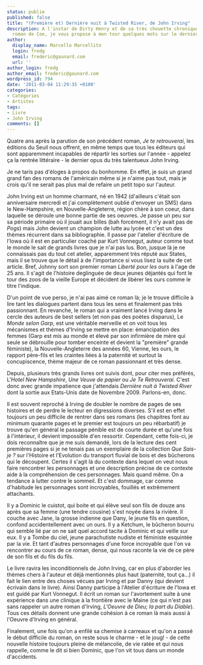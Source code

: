 ```yaml
---
status: publie
published: false
title: "(Première et) Dernière nuit à Twisted River, de John Irving"
description: A l'instar de Dirty Henry et de sa très chouette chronique du dernier
  roman de Coe, je vous propose à mon tour quelques mots sur le dernier bouquin d'Irving.
author:
  display_name: Marcello Marcellito
  login: fredg
  email: frederic@gaunard.com
  url: ''
author_login: fredg
author_email: frederic@gaunard.com
wordpress_id: 794
date: '2011-03-04 11:29:35 +0100'
categories:
- Catégories
- Artistes
tags:
- Livre
- John Irving
comments: []
---
```

Quatre ans après la parution de son précédent roman, *Je te retrouverai*, les éditions du Seuil nous offrent, en même temps que tous les éditeurs qui sont apparemment incapables de répartir les sorties sur l'année - appelez ça la rentrée littéraire - le dernier opus du très talentueux John Irving.

Je ne taris pas d'éloges à propos du bonhomme. En effet, je suis un grand grand fan des romans de l'américain même si je n'aime pas tout, mais je crois qu'il ne serait pas plus mal de refaire un petit topo sur l'auteur.

John Irving est un homme charmant, né en 1942 (d'ailleurs c'était son anniversaire mercredi et j'ai complètement oublié d'envoyer un SMS) dans le New-Hampshire, en Nouvelle-Angleterre, région chère à son coeur, dans laquelle se déroule une bonne partie de ses oeuvres.
Je passe un peu sur sa période primaire où il jouait aux billes (bah forcément, il n'y avait pas de *Pogs*) mais John devient un champion de lutte au lycée et c'est un des thèmes récurrent dans sa bibliographie. Il passe par l'atelier d'écriture de l'Iowa où il est en particulier coaché par Kurt Vonnegut, auteur comme tout le monde le sait de grands livres que je n'ai pas lus.
Bon, jusque là je ne connaissais pas du tout cet atelier, apparemment très réputé aux States, mais il se trouve que le détail à de l'importance si vous lisez la suite de cet article. 
Bref, Johnny sort son premier roman *Liberté pour les ours* à l'age de 25 ans. Il s'agit de l'histoire deglinguée de deux jeunes déjantés qui font le tour des zoos de la vieille Europe et décident de libérer les ours comme le titre l'indique.

D'un point de vue perso, je n'ai pas aimé ce roman là; je le trouve difficile à lire tant les dialogues partent dans tous les sens et finalement pas très passionnant. En revanche, le roman qui a vraiment lancé Irving dans le cercle des auteurs de best sellers (et non pas des poètes disparus), Le *Monde selon Garp*, est une véritable merveille et on voit tous les mécanismes et thèmes d'Irving se mettre en place: émancipation des femmes (Garp est mis au monde et élevé par son infirmière de mère qui seule se débrouille pour tomber enceinte et devient la "première" grande féministe), la Nouvelle-Angleterre des années 60, Vienne, les ours, le rapport père-fils et les craintes liées à la paternité et surtout la concupiscence, thème majeur de ce roman passionnant et très dense.

Depuis, plusieurs très grands livres ont suivis dont, pour citer mes préférés, L'*Hotel New Hampshire*, *Une Veuve de papier* ou *Je Te Retrouverai.*
C'est donc avec grande impatience que j'attendais *Dernière nuit à Twisted River* dont la sortie aux Etats-Unis date de Novembre 2009.
Parlons-en, donc. 

Il est souvent reproché à Irving de doubler le nombre de pages de ses histoires et de perdre le lecteur en digressions diverses. S'il est en effet toujours un peu difficile de rentrer dans ses romans (les chapitres font au minimum quarante pages et le premier est toujours un peu rébarbatif) je trouve qu'en général le passage pénible est de courte durée et qu'une fois à l'intérieur, il devient impossible d'en ressortir.
Cependant, cette fois-ci, je dois reconnaître que je me suis demandé, lors de la lecture des cent premières pages si je ne tenais pas un exemplaire de la collection *Que Sais-je ?* sur l'Histoire et l'Evolution du transport fluvial de bois et des bûcherons qui le découpent.
Certes il s'agit là du contexte dans lequel on veut nous faire rencontrer les personnages et une description précise de ce contexte aide à la compréhension de ces personnages. Mais quand même. On a tendance à lutter contre le sommeil.
Et c'est dommage, car comme d'habitude les personnages sont incroyables, fouillés et extrêmement attachants.

Il y a Dominic le cuistot, qui boite et qui élève seul son fils de douze ans après que sa femme (une tendre cousine) s'est noyée dans la rivière. Il couche avec Jane, la grosse indienne que Dany, le jeune fils en question, confond accidentellement avec un ours. Il y a Ketchum, le bûcheron bourru qui semble lié par on ne sait quel accord tacite à Dominic et qui veille sur eux. Il y a Tombe du ciel, jeune parachutiste nudiste et féministe esquintée par la vie.
Et tant d'autres personnages d'une force incroyable que l'on va rencontrer au cours de ce roman, dense, qui nous raconte la vie de ce père de son fils et du fils du fils.

Le livre ravira les inconditionnels de John Irving, car en plus d'aborder les thèmes chers à l'auteur et déjà mentionnés plus haut (paternité, tout ça...) il fait le lien entre des choses vécues par Irving et par Danny (qui devient écrivain dans le livre). Ainsi Danny participe à l'Atelier d'écriture de l'Iowa et est guidé par Kurt Vonnegut. Il écrit un roman sur l'avortement suite à une expérience dans une clinique à la frontière avec le Maine (ce qui n'est pas sans rappeler un autre roman d'Irving, *L'Oeuvre de Dieu; la part du Diable*). Tous ces détails donnent une grande cohésion à ce roman là mais aussi à l'Oeuvre d'Irving en général.

Finalement, une fois qu'on a enfilé sa chemise à carreaux et qu'on a passé le début difficile du roman, on reste sous le charme - et le joug! - de cette nouvelle histoire toujours pleine de mélancolie, de vie ratée et qui nous rappelle, comme le dit si bien Dominic, que l'on vit tous dans un monde d'accidents.
